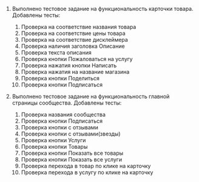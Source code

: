 1. Выполнено тестовое задание на функциональность карточки товара. Добавлены тесты:
   1. Проверка на соответствие названия товара
   2. Проверка на соответствие цены товара
   3. Проверка на соответствие дисклеймера
   4. Проверка наличия заголовка Описание
   5. Проверка текста описания
   6. Проверка кнопки Пожаловаться на услугу
   7. Проверка нажатия кнопки Написать
   8. Проверка нажатия на название магазина
   9. Проверка кнопки Поделиться
   10. Проверка кнопки Подписаться

2. Выполнено тестовое задание на функциональность главной страницы сообщества. Добавлены тесты:
   1. Проверка названия сообщества
   2. Проверка кнопки Подписаться
   3. Проверка кнопки с отзывами
   4. Проверка кнопки с отзывами(звезды)
   5. Проверка кнопки Услуги
   6. Проверка кнопки Товары
   7. Проверка кнопки Показать все товары
   8. Проверка кнопки Показать все услуги
   9. Проверка перехода в товар по клике на карточку
   10. Проверка перехода в услугу по клике на карточку